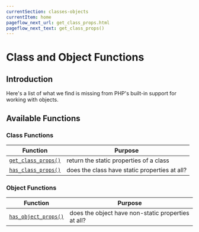 ```yaml
---
currentSection: classes-objects
currentItem: home
pageflow_next_url: get_class_props.html
pageflow_next_text: get_class_props()
---
```


# Class and Object Functions

## Introduction

Here's a list of what we find is missing from PHP's built-in support for working with objects.

## Available Functions

### Class Functions

Function | Purpose
---------|--------
[`get_class_props()`](get_class_props.html) | return the static properties of a class
[`has_class_props()`](has_class_props.html) | does the class have static properties at all?

### Object Functions

Function | Purpose
---------|--------
[`has_object_props()`](has_object_props.html) | does the object have non-static properties at all?
